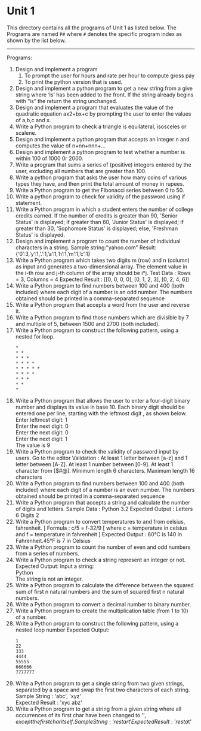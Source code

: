 # Unit 1

This directory contains all the programs of Unit 1 as listed below. The Programs are named `P#` where `#` denotes the specific program index as shown by the list below.
___

Programs:
1. Design and implement a program
    1. To prompt the user for hours and rate per hour to compute gross pay
    1. To print the python version that is used.
1.  Design and implement a python program to get a new string from a give string where ‘is’ has been added to the front. If the string already begins with “is” the return the string unchanged.
1. Design and implement a program that evaluates the value of the quadratic equation ax2+bx+c by prompting the user to enter the values of a,b,c and x.
1. Write a Python program to check a triangle is equilateral, isosceles or scalene.
1. Design and implement a python program that accepts an integer n and computes the value of n+nn+nnn+...
1. Design and implement a python program to test whether a number is within 100 of 1000 0r 2000.
1. Write a program that sums a series of (positive) integers entered by the user, excluding all numbers that are greater than 100.
1. Write a python program that asks the user how many coins of various types they have, and then print the total amount of money in rupees.
1. Write a Python program to get the Fibonacci series between 0 to 50.
1. Write a python program to check for validity of the password using if statement.
1. Write a Python program in which a student enters the number of college credits earned. If the number of credits is greater than 90, 'Senior Status' is displayed; if greater than 60, 'Junior Status' is displayed; if greater than 30, 'Sophomore Status' is displayed; else, 'Freshman Status' is displayed.
1. Design and implement a program to count the number of individual characters in a string.
Sample string:”yahoo.com”
Result:{‘0’:3,’y’:1,’.’:1,’a’:1,’h’:1,’m’:1,’c’:1}
1. Write a Python program which takes two digits m (row) and n (column) as input and generates a two-dimensional array. The element value in the i-th row and j-th column of the array should be i*j. 
Test Data : Rows = 3, Columns = 4 
Expected Result : [[0, 0, 0, 0], [0, 1, 2, 3], [0, 2, 4, 6]]
1. Write a Python program to find numbers between 100 and 400 (both included) where each digit of a number is an odd number. The numbers obtained should be printed in a comma-separated sequence
1. Write a Python program that accepts a word from the user and reverse it.
1. Write a Python program to find those numbers which are divisible by 7 and multiple of 5, between 1500 and 2700 (both included).
1.  Write a Python program to construct the following pattern, using a nested for loop.
    ```
    *
    * * 
    * * * 
    * * * * 
    * * * * * 
    * * * * 
    * * * 
    * * 
    *
    ```
1. Write a Python program that allows the user to enter a four-digit binary number and displays its value in base 10. Each binary digit should be entered one per line, starting with the leftmost digit , as shown below.   
Enter leftmost digit: 1     
Enter the next digit: 0   
Enter the next digit: 0   
Enter the next digit: 1  
The value is 9
1. Write a Python program to check the validity of password input by users. Go to the editor 
Validation :
At least 1 letter between [a-z] and 1 letter between [A-Z].
At least 1 number between [0-9].
At least 1 character from [$#@].
Minimum length 6 characters.
Maximum length 16 characters
1. Write a Python program to find numbers between 100 and 400 (both included) where each digit of a number is an even number. The numbers obtained should be printed in a comma-separated sequence
1. Write a Python program that accepts a string and calculate the number of digits and letters.
Sample Data : Python 3.2
Expected Output :
Letters 6 
Digits 2
1. Write a Python program to convert temperatures to and from celsius, fahrenheit. [ Formula : c/5 = f-32/9 [ where c = temperature in celsius and f = temperature in fahrenheit ] 
Expected Output : 60°C is 140 in Fahrenheit.45°F is 7 in Celsius
1. Write a Python program to count the number of even and odd numbers from a series of numbers.
1. Write a Python program to check a string represent an integer or not.  
Expected Output:
Input a string:  
Python  
The string is not an integer.
1. Write a Python program to calculate the difference between the squared sum of first n natural numbers and the sum of squared first n natural numbers.
1. Write a Python program to convert a decimal number to binary number.
1. Write a Python program to create the multiplication table (from 1 to 10) of a number.
1. Write a Python program to construct the following pattern, using a nested loop number
Expected Output:
    ```
    1
    22
    333
    4444
    55555
    666666
    7777777
    ```
1.  Write a Python program to get a single string from two given strings, separated by a space and swap the first two characters of each string.   
Sample String : 'abc', 'xyz'   
Expected Result : 'xyc abz'
1. Write a Python program to get a string from a given string where all occurrences of its first char have been changed to '$', except the first char itself.  
Sample String : 'restart'  
Expected Result : 'resta$t'
